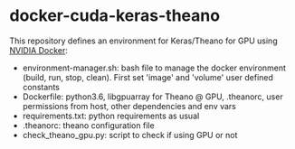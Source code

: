 # docker-cuda-keras-theano

This repository defines an environment for Keras/Theano for GPU using [NVIDIA Docker](https://github.com/NVIDIA/nvidia-docker):

* environment-manager.sh: bash file to manage the docker environment (build, run, stop, clean). First set 'image' and 'volume' user defined constants
* Dockerfile: python3.6, libgpuarray for Theano @ GPU, .theanorc, user permissions from host, other dependencies and env vars
* requirements.txt: python requirements as usual
* .theanorc: theano configuration file
* check_theano_gpu.py: script to check if using GPU or not
